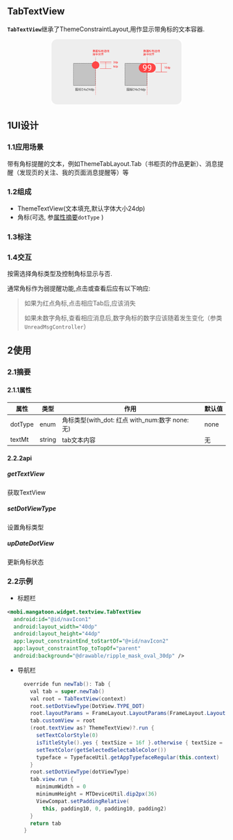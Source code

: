 ## TabTextView

<b>`TabTextView`</b>继承了ThemeConstraintLayout,用作显示带角标的文本容器.

<div align="center">
<img src="../images/标题栏/标注5.png" height="150px" alt="图片说明" style="zoom:100%;">
</div>

## 1UI设计

### 1.1应用场景

带有角标提醒的文本，例如ThemeTabLayout.Tab（书柜页的作品更新）、消息提醒（发现页的关注、我的页面消息提醒等）等

### 1.2组成

-  ThemeTextView(文本填充,默认字体大小24dp)
-  角标(可选, 参[属性摘要](####属性摘要)`dotType` )

### 1.3标注

### 1.4交互

按需选择角标类型及控制角标显示与否.

通常角标作为弱提醒功能,点击或查看后应有以下响应:

> 如果为红点角标,点击相应Tab后,应该消失
>
> 如果未数字角标,查看相应消息后,数字角标的数字应该随着发生变化（参类`UnreadMsgController`）

## 2使用

### 2.1摘要

#### 2.1.1属性

| 属性    | 类型   | 作用                                               | 默认值 |
| ------- | ------ | -------------------------------------------------- | ------ |
| dotType | enum   | 角标类型(with_dot: 红点   with_num:数字  none: 无) | none   |
| textMt  | string | tab文本内容                                        | 无     |

#### 2.2.2api

##### getTextView

获取TextView

##### setDotViewType

设置角标类型

##### upDateDotView

更新角标状态

### 2.2示例

+ 标题栏

```xml
<mobi.mangatoon.widget.textview.TabTextView
  android:id="@id/navIcon1"
  android:layout_width="40dp"
  android:layout_height="44dp"
  app:layout_constraintEnd_toStartOf="@+id/navIcon2"
  app:layout_constraintTop_toTopOf="parent"
  android:background="@drawable/ripple_mask_oval_30dp" />
```

+ 导航栏

  ```java
    override fun newTab(): Tab {
      val tab = super.newTab()
      val root = TabTextView(context)
      root.setDotViewType(DotView.TYPE_DOT)
      root.layoutParams = FrameLayout.LayoutParams(FrameLayout.LayoutParams.WRAP_CONTENT, MTDeviceUtil.dip2px(30))
      tab.customView = root
      (root.textView as? ThemeTextView)?.run {
        setTextColorStyle(0)
        isTitleStyle().yes { textSize = 16f }.otherwise { textSize = 14f }
        setTextColor(getSelectedSelectableColor())
        typeface = TypefaceUtil.getAppTypefaceRegular(this.context)
      }
      root.setDotViewType(dotViewType)
      tab.view.run {
        minimumWidth = 0
        minimumHeight = MTDeviceUtil.dip2px(36)
        ViewCompat.setPaddingRelative(
          this, padding10, 0, padding10, padding2)
      }
      return tab
    }
  ```

  
